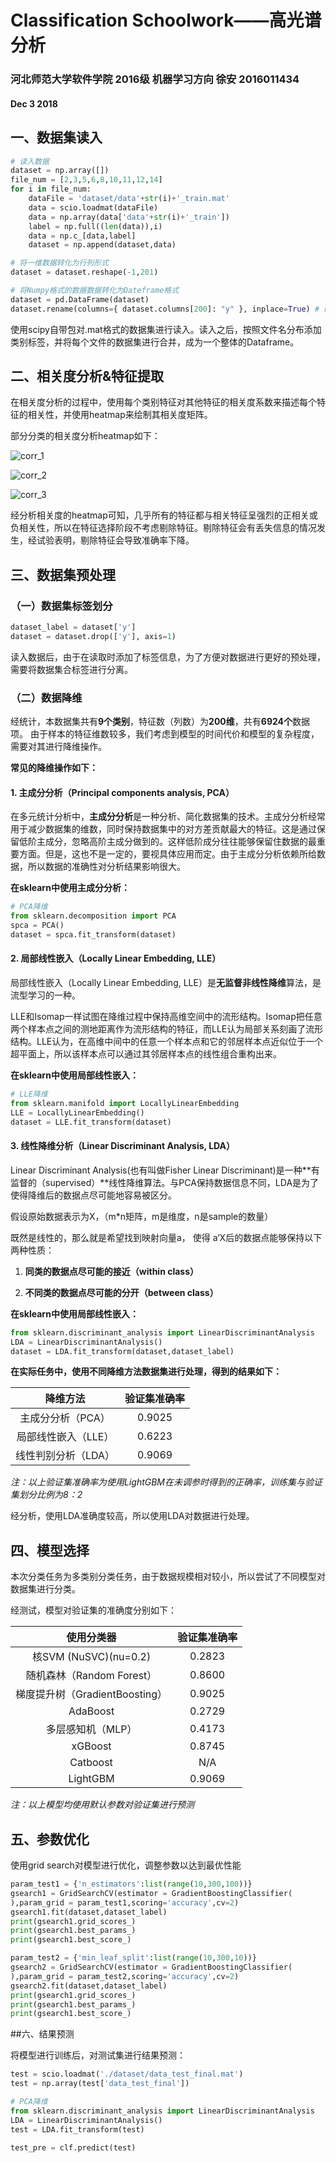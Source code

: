 # Classification Schoolwork——高光谱分析

### 河北师范大学软件学院  2016级 机器学习方向  徐安  2016011434
#### Dec 3 2018

## 一、数据集读入

```python
# 读入数据
dataset = np.array([])
file_num = [2,3,5,6,8,10,11,12,14]
for i in file_num:
    dataFile = 'dataset/data'+str(i)+'_train.mat'
    data = scio.loadmat(dataFile)
    data = np.array(data['data'+str(i)+'_train'])
    label = np.full((len(data)),i)
    data = np.c_[data,label]
    dataset = np.append(dataset,data)

# 将一维数据转化为行列形式
dataset = dataset.reshape(-1,201)

# 将Numpy格式的数据数据转化为Dateframe格式
dataset = pd.DataFrame(dataset)
dataset.rename(columns={ dataset.columns[200]: "y" }, inplace=True) # rename不是传递对象
```

使用scipy自带包对.mat格式的数据集进行读入。读入之后，按照文件名分布添加类别标签，并将每个文件的数据集进行合并，成为一个整体的Dataframe。
## 二、相关度分析&特征提取

在相关度分析的过程中，使用每个类别特征对其他特征的相关度系数来描述每个特征的相关性，并使用heatmap来绘制其相关度矩阵。

部分分类的相关度分析heatmap如下：

![corr_1](https://github.com/m-L-0/18b-Xu_An-2016-434/Classification_Schoolwork/img/corr_1.png)

![corr_2](https://github.com/m-L-0/18b-Xu_An-2016-434/Classification_Schoolwork/img/corr_2.png)

![corr_3](https://github.com/m-L-0/18b-Xu_An-2016-434/Classification_Schoolwork/img/corr_3.png)

经分析相关度的heatmap可知，几乎所有的特征都与相关特征呈强烈的正相关或负相关性，所以在特征选择阶段不考虑剔除特征。剔除特征会有丢失信息的情况发生，经试验表明，剔除特征会导致准确率下降。

## 三、数据集预处理

### （一）数据集标签划分

```python
dataset_label = dataset['y']
dataset = dataset.drop(['y'], axis=1)
```

读入数据后，由于在读取时添加了标签信息，为了方便对数据进行更好的预处理，需要将数据集合标签进行分离。

### （二）数据降维

经统计，本数据集共有**9个类别**，特征数（列数）为**200维**，共有**6924个**数据项。
由于样本的特征维数较多，我们考虑到模型的时间代价和模型的复杂程度，需要对其进行降维操作。

**常见的降维操作如下：**

#### 1. 主成分分析（Principal components analysis, PCA）

 在多元统计分析中，**主成分分析**是一种分析、简化数据集的技术。主成分分析经常用于减少数据集的维数，同时保持数据集中的对方差贡献最大的特征。这是通过保留低阶主成分，忽略高阶主成分做到的。这样低阶成分往往能够保留住数据的最重要方面。但是，这也不是一定的，要视具体应用而定。由于主成分分析依赖所给数据，所以数据的准确性对分析结果影响很大。

**在sklearn中使用主成分分析：**

```python
# PCA降维
from sklearn.decomposition import PCA
spca = PCA()
dataset = spca.fit_transform(dataset)
```

#### 2. 局部线性嵌入（Locally Linear Embedding, LLE）

局部线性嵌入（Locally Linear Embedding, LLE）是**无监督非线性降维**算法，是流型学习的一种。

LLE和Isomap一样试图在降维过程中保持高维空间中的流形结构。Isomap把任意两个样本点之间的测地距离作为流形结构的特征，而LLE认为局部关系刻画了流形结构。LLE认为，在高维中间中的任意一个样本点和它的邻居样本点近似位于一个超平面上，所以该样本点可以通过其邻居样本点的线性组合重构出来。

**在sklearn中使用局部线性嵌入：**

```python
# LLE降维
from sklearn.manifold import LocallyLinearEmbedding
LLE = LocallyLinearEmbedding()
dataset = LLE.fit_transform(dataset)
```

#### 3. 线性降维分析（Linear Discriminant Analysis, LDA）

Linear Discriminant Analysis(也有叫做Fisher Linear Discriminant)是一种**有监督的（supervised）**线性降维算法。与PCA保持数据信息不同，LDA是为了使得降维后的数据点尽可能地容易被区分。

假设原始数据表示为X，（m*n矩阵，m是维度，n是sample的数量）

既然是线性的，那么就是希望找到映射向量a， 使得 a‘X后的数据点能够保持以下两种性质：

1. **同类的数据点尽可能的接近（within class）**

2. **不同类的数据点尽可能的分开（between class）**

**在sklearn中使用局部线性嵌入：**

```python
from sklearn.discriminant_analysis import LinearDiscriminantAnalysis
LDA = LinearDiscriminantAnalysis()
dataset = LDA.fit_transform(dataset,dataset_label)
```

**在实际任务中，使用不同降维方法数据集进行处理，得到的结果如下：**


| 降维方法 | 验证集准确率 |
|:-------:|:--------:|
| 主成分分析（PCA） | 0.9025 |
| 局部线性嵌入（LLE） | 0.6223 |
| 线性判别分析（LDA） | 0.9069 |

*注：以上验证集准确率为使用LightGBM在未调参时得到的正确率，训练集与验证集划分比例为8：2*

经分析，使用LDA准确度较高，所以使用LDA对数据进行处理。

## 四、模型选择

本次分类任务为多类别分类任务，由于数据规模相对较小，所以尝试了不同模型对数据集进行分类。

经测试，模型对验证集的准确度分别如下：

| 使用分类器            | 验证集准确率       |
| :-----------------: | :----------------: |
| 核SVM (NuSVC)(nu=0.2) | 0.2823 |
| 随机森林（Random Forest） | 0.8600 |
| 梯度提升树（GradientBoosting） | 0.9025 |
| AdaBoost | 0.2729 |
| 多层感知机（MLP） | 0.4173 |
| xGBoost | 0.8745 |
| Catboost | N/A |
| LightGBM | 0.9069 |

*注：以上模型均使用默认参数对验证集进行预测*



## 五、参数优化

使用grid search对模型进行优化，调整参数以达到最优性能

```python
param_test1 = {'n_estimators':list(range(10,300,100))}
gsearch1 = GridSearchCV(estimator = GradientBoostingClassifier(
),param_grid = param_test1,scoring='accuracy',cv=2)
gsearch1.fit(dataset,dataset_label)
print(gsearch1.grid_scores_)      
print(gsearch1.best_params_)  
print(gsearch1.best_score_)

param_test2 = {'min_leaf_split':list(range(10,300,10))}
gsearch2 = GridSearchCV(estimator = GradientBoostingClassifier(
),param_grid = param_test2,scoring='accuracy',cv=2)
gsearch2.fit(dataset,dataset_label)
print(gsearch1.grid_scores_)      
print(gsearch1.best_params_)  
print(gsearch1.best_score_)
```



##六、结果预测

将模型进行训练后，对测试集进行结果预测：

```python
test = scio.loadmat('./dataset/data_test_final.mat')
test = np.array(test['data_test_final'])

# PCA降维
from sklearn.discriminant_analysis import LinearDiscriminantAnalysis
LDA = LinearDiscriminantAnalysis()
test = LDA.fit_transform(test)

test_pre = clf.predict(test)
```

